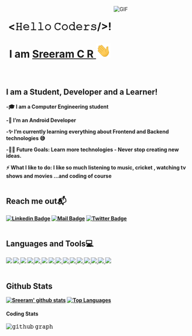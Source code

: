 <a target="_blank">
  <img align="right" height="210" width="210" alt="GIF" src="https://c.tenor.com/_DOBjnGspYAAAAAC/code-coding.gif">
</a>

<h1 align="center">
  </a>&lt;𝙷𝚎𝚕𝚕𝚘 𝙲𝚘𝚍𝚎𝚛𝚜/&gt;!
    <p>
        I am <a href="https://github.com/Khailas12"><b>Sreeram C R <b><a target="_blank"><img src="https://github.com/Khailas12/Khailas12/blob/main/PNG/wave.gif" alt="GIF" width="40px" />
    </p> 
  </a>
</h1>

<br>

## I am a Student, Developer and a Learner!

-🎓 I am a Computer Engineering student

-📱 I’m an Android Developer

-✨  I’m currently learning everything about Frontend and Backend technologies 😅


-💪🏼 Future Goals: Learn more technologies - Never stop creating new ideas.

⚡ What I like to do: I like so much listening to music, cricket , watching tv shows and movies ...and coding of course
<br>
<br>

## Reach me out📬 

[![Linkedin Badge](https://img.shields.io/badge/Sreeeram_C_R-0077B5?style=for-the-badge&logo=linkedin&logoColor=white)](https://www.linkedin.com/in/sreeram-c-r-1716b61b5/) [![Mail Badge](https://img.shields.io/badge/-sreeramcr00@gmail.com-D14836?style=for-the-badge&logo=gmail&logoColor=white)](mailto:sreeramcr00@gmailcom) [![Twitter Badge](https://img.shields.io/badge/SreeramCR00-1DA1F2?style=for-the-badge&logo=twitter&logoColor=white)](https://twitter.com/SreeramCR00)  
<br>

## Languages and Tools💻

<a href="https://www.python.org" target="_blank"><img src="https://img.shields.io/badge/Python-4B275F?style=for-the-badge&logo=python&logoColor=white"></a>
<a href="https://www.java.com/en/" target="_blank"> <img src="https://img.shields.io/badge/Java-ED8B00?style=for-the-badge&logo=java&logoColor=white"> </a>
<a href="https://https://www.javascript.com/" target="_blank"> <img src="https://img.shields.io/badge/JavaScript-323330?style=for-the-badge&logo=javascript&logoColor=F7DF1E"/></a>
<a href="https://html.com/" target="_blank"> <img src="https://img.shields.io/badge/HTML5-E34F26?style=for-the-badge&logo=html5&logoColor=white"> </a>
<a href="https://www.css3.info/" target="_blank"> <img src="https://img.shields.io/badge/CSS3-1572B6?style=for-the-badge&logo=css3&logoColor=white"> </a>
<a href="https://reactjs.org/" target="_blank"> <img src="https://img.shields.io/badge/React-20232A?style=for-the-badge&logo=react&logoColor=61DAFB
"></a>
<a href="https://nodejs.org/en/" target="_blank"> <img src="https://img.shields.io/badge/Node.js-339933?style=for-the-badge&logo=nodedotjs&logoColor=white"> </a>
<a href="https://flask.palletsprojects.com/en/2.0.x/" target="_blank"> <img src="https://img.shields.io/badge/Flask-000000?style=for-the-badge&logo=flask&logoColor=white"> </a>
<a href="https://code.visualstudio.com/" target="_blank"> <img src="https://img.shields.io/badge/Visual_Studio_Code-3A33D1?style=for-the-badge&logo=visual%20studio%20code&logoColor=white"> </a>
<a href="https://developer.android.com/studio" target="_blank"> <img src="https://img.shields.io/badge/Android_Studio-3DDC84?style=for-the-badge&logo=android-studio&logoColor=white"> </a>
<a href="https://www.mysql.com/" target="_blank"> <img src="https://img.shields.io/badge/MySQL-00000F?style=for-the-badge&logo=mysql&logoColor=white"> </a>
<a href="https://www.postgresql.org/" target="_blank"> <img src="https://img.shields.io/badge/PostgreSQL-316192?style=for-the-badge&logo=postgresql&logoColor=white"> </a>
<a href="https://github.com/" target="_blank"> <img src="https://img.shields.io/badge/GitHub-100000?style=for-the-badge&logo=github&logoColor=white"> </a>
<a href="https://dashboard.heroku.com/login" target="_blank"> <img src="https://img.shields.io/badge/Heroku-430098?style=for-the-badge&logo=heroku&logoColor=white"> </a>
<a href="https://firebase.google.com/" target="_blank"> <img src="https://img.shields.io/badge/firebase-ffca28?style=for-the-badge&logo=firebase&logoColor=black"> </a>
 </a>
<br >
<br>

## Github Stats

[![Sreeram' github stats](https://github-readme-stats.vercel.app/api?username=sreeramcr00&show_icons=true&theme=midnight-purple)](https://github.com/anuraghazra/github-readme-stats) 
[![Top Languages](https://github-readme-stats.vercel.app/api/top-langs/?username=sreeramcr00&layout=compact&theme=midnight-purple)](https://github.com/anuraghazra/github-readme-stats)


#### Coding Stats


![𝚐𝚒𝚝𝚑𝚞𝚋 𝚐𝚛𝚊𝚙𝚑](https://activity-graph.herokuapp.com/graph?username=sreeramcr00&theme=react-dark&hide_border=true&area=true)


<!--START_SECTION:waka-->

<!--END_SECTION:waka-->


</details>
